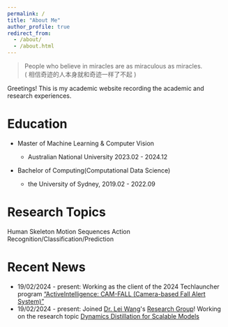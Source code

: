 ```yaml
---
permalink: /
title: "About Me"
author_profile: true
redirect_from: 
  - /about/
  - /about.html
---
```


> People who believe in miracles are as miraculous as miracles.  
( 相信奇迹的人本身就和奇迹一样了不起 )

Greetings! This is my academic website recording the academic and research experiences.

Education
======
* Master of Machine Learning & Computer Vision
  - Australian National University 2023.02 - 2024.12

* Bachelor of Computing(Computational Data Science)
  - the University of Sydney, 2019.02 - 2022.09

Research Topics
======
Human Skeleton Motion Sequences Action Recognition/Classification/Prediction

Recent News
======
* 19/02/2024 - present: Working as the client of the 2024 Techlauncher program [“ActiveIntelligence: CAM-FALL (Camera-based Fall Alert System)”](https://leiwangr.github.io/#:~:text=ActiveIntelligence%3A%20CAM%2DFALL%20(Camera%2Dbased%20Fall%20Alert%20System))
* 19/02/2024 - present: Joined [Dr. Lei Wang](https://leiwangr.github.io/)'s [Research Group](https://time.anu.edu.au/)! Working on the research topic [Dynamics Distillation for Scalable Models](https://leiwangr.github.io/supervision/#:~:text=Jushang%20Qiu%3A%20Dynamics%20distillation%20for%20scalable%20models%2C%202024/02/19%20%E2%80%91%20present)
